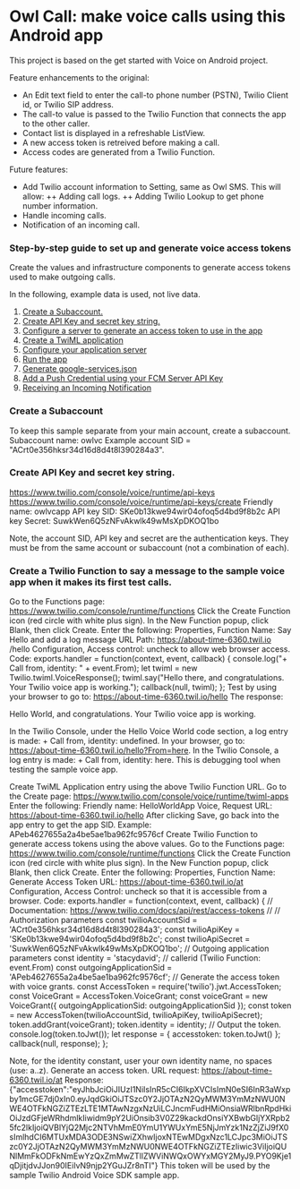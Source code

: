 # Owl Call: make voice calls using this Android app

This project is based on the get started with Voice on Android project.

Feature enhancements to the original:
+ An Edit text field to enter the call-to phone number (PSTN), Twilio Client id, or Twilio SIP address.
+ The call-to value is passed to the Twilio Function that connects the app to the other caller.
+ Contact list is displayed in a refreshable ListView.
+ A new access token is retreived before making a call.
+ Access codes are generated from a Twilio Function.

Future features:
+ Add Twilio account information to Setting, same as Owl SMS. This will allow:
++ Adding call logs.
++ Adding Twilio Lookup to get phone number information.
+ Handle incoming calls.
+ Notification of an incoming call.

### Step-by-step guide to set up and generate voice access tokens

Create the values and infrastructure components to generate access tokens used to make outgoing calls.

In the following, example data is used, not live data.

1. [Create a Subaccount.](#bullet1)
2. [Create API Key and secret key string.](#bullet2)
3. [Configure a server to generate an access token to use in the app](#bullet3)
4. [Create a TwiML application](#bullet4)
5. [Configure your application server](#bullet5)
6. [Run the app](#bullet6)
7. [Generate google-services.json](#bullet7)
8. [Add a Push Credential using your FCM Server API Key](#bullet8)
9. [Receiving an Incoming Notification](#bullet9)

### <a name="bullet1"></a>Create a Subaccount
To keep this sample separate from your main account, create a subaccount.
Subaccount name: owlvc
Example account SID = "ACrt0e356hksr34d16d8d4t8l390284a3".

### <a name="bullet2"></a>Create API Key and secret key string.
   https://www.twilio.com/console/voice/runtime/api-keys
   https://www.twilio.com/console/voice/runtime/api-keys/create
   Friendly name: owlvcapp
   API key SID: SKe0b13kwe94wir04ofoq5d4bd9f8b2c
   API key Secret: SuwkWen6Q5zNFvAkwlk49wMsXpDKOQ1bo

Note, the  account SID, API key and secret are the authentication keys. They must be from the same account or subaccount (not a combination of each).

### <a name="bullet3"></a>Create a Twilio Function to say a message to the sample voice app when it makes its first test calls.

Go to the Functions page:
https://www.twilio.com/console/runtime/functions
Click the Create Function icon (red circle with white plus sign).
In the New Function popup, click Blank, then click Create.
Enter the following:
Properties, Function Name: Say Hello and add a log message
URL Path: https://about-time-6360.twil.io  /hello
Configuration, Access control: uncheck to allow web browser access.
Code:
exports.handler = function(context, event, callback) {
console.log("+ Call from, identity: " + event.From);
let twiml = new Twilio.twiml.VoiceResponse();
twiml.say("Hello there, and congratulations. Your Twilio voice app is working.");
callback(null, twiml);
};
Test by using your browser to go to: https://about-time-6360.twil.io/hello
The response:
<?xml version="1.0" encoding="UTF-8"?><Response><Say>Hello World, and congratulations. Your Twilio voice app is working.</Say></Response>
In the Twilio Console, under the Hello Voice World code section, a log entry is made: + Call from, identity: undefined.
In your browser, go to: https://about-time-6360.twil.io/hello?From=here. In the Twilio Console, a log entry is made: + Call from, identity: here.
This is debugging tool when testing the sample voice app.

Create TwiML Application entry using the above Twilio Function URL.
Go to the Create page: https://www.twilio.com/console/voice/runtime/twiml-apps
Enter the following:
Friendly name: HelloWorldApp 
Voice, Request URL: https://about-time-6360.twil.io/hello
After clicking Save, go back into the app entry to get the app SID. Example: APeb4627655a2a4be5ae1ba962fc9576cf
Create Twilio Function to generate access tokens using the above values.
Go to the Functions page:
https://www.twilio.com/console/runtime/functions
Click the Create Function icon (red circle with white plus sign).
In the New Function popup, click Blank, then click Create.
Enter the following:
Properties, Function Name: Generate Access Token
URL: https://about-time-6360.twil.io/at
Configuration, Access Control: uncheck so that it is accessible from a browser.
Code:
exports.handler = function(context, event, callback) {
// Documentation: https://www.twilio.com/docs/api/rest/access-tokens
//
// Authorization parameters
const twilioAccountSid = 'ACrt0e356hksr34d16d8d4t8l390284a3';
const twilioApiKey = 'SKe0b13kwe94wir04ofoq5d4bd9f8b2c';
const twilioApiSecret = 'SuwkWen6Q5zNFvAkwlk49wMsXpDKOQ1bo';
// Outgoing application parameters
const identity = 'stacydavid'; // callerid (Twilio Function: event.From)
const outgoingApplicationSid = 'APeb4627655a2a4be5ae1ba962fc9576cf';
// Generate the access token with voice grants.
const AccessToken = require('twilio').jwt.AccessToken;
const VoiceGrant = AccessToken.VoiceGrant;
const voiceGrant = new VoiceGrant({
outgoingApplicationSid: outgoingApplicationSid
});
const token = new AccessToken(twilioAccountSid, twilioApiKey, twilioApiSecret);
token.addGrant(voiceGrant);
token.identity = identity;
// Output the token.
console.log(token.toJwt());
let response = { accesstoken: token.toJwt() };
callback(null, response);
};

Note, for the identity constant, user your own identity name, no spaces (use: a..z).
Generate an access token.
URL request: https://about-time-6360.twil.io/at
Response:
{"accesstoken":"eyJhbJciOiJIUzI1NiIsInR5cCI6IkpXVCIsImN0eSI6InR3aWxpby1mcGE7dj0xIn0.eyJqdGkiOiJTSzc0Y2JjOTAzN2QyMWM3YmMzNWU0NWE4OTFkNGZiZTEzLTE1MTAwNzgxNzUiLCJncmFudHMiOnsiaWRlbnRpdHkiOiJzdGFjeWRhdmlkIiwidm9pY2UiOnsib3V0Z29kackdOnsiYXBwbGljYXRpb25fc2lkIjoiQVBlYjQ2Mjc2NTVhMmE0YmU1YWUxYmE5NjJmYzk1NzZjZiJ9fX0sImlhdCI6MTUxMDA3ODE3NSwiZXhwIjoxNTEwMDgxNzc1LCJpc3MiOiJTSzc0Y2JjOTAzN2QyMWM3YmMzNWU0NWE4OTFkNGZiZTEzIiwic3ViIjoiQUNlMmFkODFkNmEwYzQxZmMwZTllZWViNWQxOWYxMGY2MyJ9.PYO9Kje1qDjitjdvJJon90IEilvN9njp2YGuJZr8nTI"}
This token will be used by the sample Twilio Android Voice SDK sample app.
